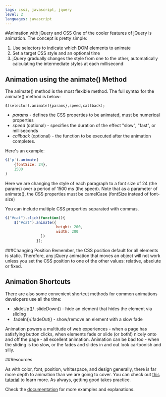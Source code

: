 ```yaml
---
tags: cssi, javascript, jquery
level: 2
languages: javascript
---
```

#Animation with jQuery and CSS
One of the cooler features of jQuery is animation. The concept is pretty simple:

1. Use selectors to indicate which DOM elements to animate
2. Set a target CSS style and an optional time
3. jQuery gradually changes the style from one to the other, automatically calculating the intermediate styles at each millisecond

## Animation using the animate() Method
The animate() method is the most flexible method. The full syntax for the animate() method is below:

`$(selector).animate({params},speed,callback);`

* *params* - defines the CSS properties to be animated, must be numerical properties
* *speed* (optional) - specifies the duration of the effect "slow", "fast", or milliseconds
* *callback* (optional) - the function to be executed after the animation completes.

Here's an example:
```js
$('p').animate(
    {fontSize: 24},
    1500
)
```
Here we are changing the style of each paragraph to a font size of 24 (the params) over a period of 1500 ms (the speed). Note that as a parameter of animate(), the CSS properties must be camelCase (fontSize instead of font-size)

You can include multiple CSS properties separated with commas.
```js
$("#cat").click(function(){
    $("#cat").animate({
                       height: 200,
                       width: 200
                })
              });
```

###Changing Position
Remember, the CSS  position default for all elements is static. Therefore, any jQuery animation that moves an object will not work unless you set the CSS position to one of the other values: relative, absolute or fixed.

## Animation Shortcuts
There are also some convenient shortcut methods for common animations developers use all the time:
* .slideUp()/ .slideDown() - hide an element that hides the element via sliding
* .fadeIn()/.fadeOut() - show/remove an element with a slow fade


Animation powers a multitude of web experiences - when a page has satisfying button clicks, when elements fade or slide (or both!) nicely onto and off the page - all excellent animation. Animation can be bad too - when the sliding is too slow, or the fades and slides in and out look cartoonish and silly.

##Resources

As with color, font, position, whitespace, and design generally, there is far more depth to animation than we are going to cover. You can check out [this tutorial](http://www.sitepoint.com/guide-jquery-animate-method/) to learn more. As always, getting good takes practice.

Check the [documentation](https://api.jquery.com/category/effects/) for more examples and explanations.
